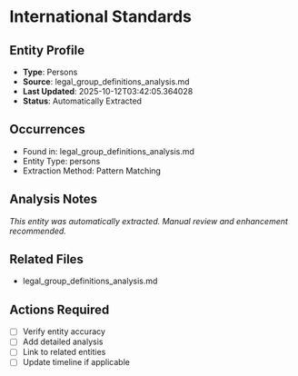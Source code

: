 # International Standards

## Entity Profile
- **Type**: Persons
- **Source**: legal_group_definitions_analysis.md
- **Last Updated**: 2025-10-12T03:42:05.364028
- **Status**: Automatically Extracted

## Occurrences
- Found in: legal_group_definitions_analysis.md
- Entity Type: persons
- Extraction Method: Pattern Matching

## Analysis Notes
*This entity was automatically extracted. Manual review and enhancement recommended.*

## Related Files
- legal_group_definitions_analysis.md

## Actions Required
- [ ] Verify entity accuracy
- [ ] Add detailed analysis
- [ ] Link to related entities
- [ ] Update timeline if applicable
